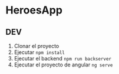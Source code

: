 # HeroesApp

## DEV

1. Clonar el proyecto
2. Ejecutar ```npm install```
3. Ejecutar el backend ```npm run backserver```
3. Ejecutar el proyecto de angular ```ng serve```

